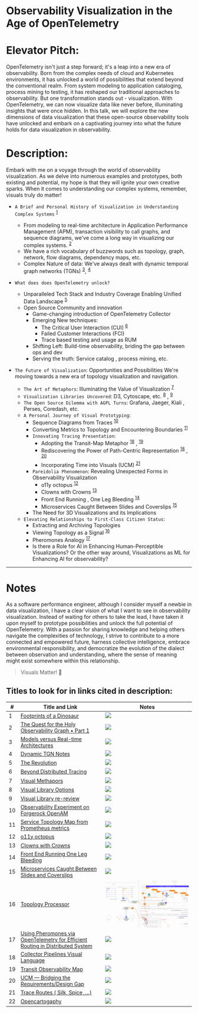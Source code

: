 # Observability Visualization in the Age of OpenTelemetry

# Elevator Pitch:

OpenTelemetry isn't just a step forward; it's a leap into a new era of observability. Born from the complex needs of cloud and Kubernetes environments, it has unlocked a world of possibilities that extend beyond the conventional realm. From system modeling to application cataloging, process mining to testing, it has reshaped our traditional approaches to observability. But one transformation stands out - visualization. With OpenTelemetry, we can now visualize data like never before, illuminating insights that were once hidden. In this talk, we will explore the new dimensions of data visualization that these open-source observability tools have unlocked and embark on a captivating journey into what the future holds for data visualization in observability.

# Description:

Embark with me on a voyage through the world of observability visualization. As we delve into numerous examples and prototypes, both existing and potential, my hope is that they will ignite your own creative sparks. When it comes to understanding our complex systems, remember, visuals truly do matter! 


- `A Brief and Personal History of Visualization in Understanding Complex Systems`    <sup>[1](https://tractatus.one/the-quest-for-the-holy-observability-graph-foreword-27d8c4f7c8b5)</sup>
    - From modeling to real-time architecture in Application Performance Management (APM), transaction visibility to call graphs, and sequence diagrams, we've come a long way in visualizing our complex systems. <sup>[2](https://tractatus.one/the-quest-for-the-holy-observability-graph-part-1-9d3613e28332)</sup>
    - We have a rich vocabulary of buzzwords such as topology, graph, network, flow diagrams, dependency maps, etc. 
    - Complex Nature of data: We've always dealt with dynamic temporal graph networks (TGNs)    <sup>[3](https://tractatus.one/the-quest-for-the-holy-observability-graph-part-2-1b2b0b9b2b0b)</sup>, <sup>[4](https://tractatus.one/pathways-metrics-to-traces-55a7d6c8682a)</sup>

- `What does does OpenTelemetry unlock?`
    - Unparalleled Tech Stack and Industry Coverage Enabling Unified Data Landscape <sup>[5](https://tractatus.one/the-quest-for-the-holy-observability-graph-part-2-51defa4e97d9)</sup>
    - Open Source Community and innovation
        - Game-changing introduction of OpenTelemetry Collector
        - Emerging New techniques: 
            - The Critical User Interaction (CUI)
            <sup>[6](https://tractatus.one/the-quest-for-the-holy-observability-graph-part-3-5a8969cff572)</sup>
            - Failed Customer Interactions (FCI)
            - Trace based testing and usage as RUM
        - Shifting Left: Build-time observability, briding the gap between ops and dev
        - Serving the truth: Service catalog , process mining, etc.

- `The Future of Visualization`: Opportunities and Possibilities
    We're moving towards a new era of topology visualization and navigation.
    
    - `The Art of Metaphors`: Illuminating the Value of Visualization <sup>[7](https://tractatus.one/the-quest-for-the-holy-observability-graph-part-3-5a8969cff572)</sup>
    - `Visualization Libraries Uncovered`:  D3, Cytoscape, etc. <sup>[8](https://tractatus.one/the-quest-for-the-holy-observability-graph-part-3-5a8969cff572)</sup> , <sup>[9](https://https://tractatus.one/shahmaran-20a9f1678)</sup>
    - `The Open Source Dilemma with AGPL Turns`: Grafana, Jaeger, Kiali , Perses, Coredash, etc. 
    - `A Personal Journey of Visual Prototyping`:
        - Sequence Diagrams from Traces <sup>[10](https://devrimdemiroz.gitlab.io/post/2021-03-09-observeopenam/)</sup>
        - Converting Metrics to Topology and Encountering Boundaries <sup>[11](https://tractatus.one/shahmaran-20a9f1678)</sup>
        - `Innovating Tracing Presentation`: 
            - Adopting the Transit-Map Metaphor <sup>[18](https://tractatus.one/collector-pipelinesvisual-language-26f950c8d22)</sup> , <sup>[19](https://tractatus.one/transit-observability-map-e73c61a9b9e0)</sup>
            - Rediscovering the Power of Path-Centric Representation  <sup>[18](https://tractatus.one/collector-pipelinesvisual-language-26f950c8d22)</sup> , <sup>[20](https://tractatus.one/the-quest-for-the-holy-observability-graph-part-1-9d3613e28332)</sup>
            - Incorporating Time into Visuals (UCM) <sup>[21](https://tractatus.one/shahmaran-20a9f1678)</sup>
        - `Pareidolia Phenomenon`: Revealing Unexpected Forms in Observability Visualization
            - o11y octopus <sup>[12](https://tractatus.one/pathways-metrics-to-traces-55a7d6c8682a)</sup>
            -  Clowns with Crowns <sup>[13](https://tractatus.one/pathways-metrics-to-traces-55a7d6c8682a)</sup>
            - Front End Running , One Leg Bleeding <sup>[14](https://tractatus.one/pathways-metrics-to-traces-55a7d6c8682a)</sup>
            - Microservices Caught Between Slides and Coverslips <sup>[15](https://tractatus.one/pathways-metrics-to-traces-55a7d6c8682a)</sup>
        - The Need for 3D Visualizations and its Implications
    - `Elevating Relationships to First-Class Citizen Status`:
        - Extracting and Archiving Topologies
        - Viewing Topology as a Signal <sup>[16](https://github.com/devrimdemiroz/opentelemetry-demo-webstore/blob/shahmaran/src/servicetopology/SpanGraphProcessor.md)</sup>
        - Pheromones Analogy <sup>[17](https://tractatus.one/using-pheromones-via-opentelemetry-for-efficient-routing-in-distributed-system-ac163b26382e)</sup>
        - Is there a Role for AI in Enhancing Human-Perceptible Visualizations? Or the other way around, Visualizations as ML for Enhancing AI for observability?


---


# Notes

As a software performance engineer, although I consider myself a newbie in data visualization, I have a clear vision of what I want to see in observability visualization. Instead of waiting for others to take the lead, I have taken it upon myself to prototype possibilities and unlock the full potential of OpenTelemetry. With a passion for sharing knowledge and helping others navigate the complexities of technology, I strive to contribute to a more connected and empowered future, harness collective intelligence, embrace environmental responsibility, and democratize the evolution of the dialect between observation and understanding, where the sense of meaning might exist somewhere within this relationship.

>  Visuals Matter! 👀


## Titles to look for in links cited in description:
| **#** | **Title and Link** | **Notes** |
| --- | --- | --- |
| 1 | [Footprints of a Dinosaur](https://tractatus.one/the-quest-for-the-holy-observability-graph-foreword-27d8c4f7c8b5) | ![](https://miro.medium.com/v2/resize:fill:224:224/g:fp:0.29:0.09/1*cwgB2gERTgYo82PJ7rNjAg.jpeg) |
| 2 | [The Quest for the Holy Observability Graph • Part 1](https://tractatus.one/the-quest-for-the-holy-observability-graph-part-1-9d3613e28332) |![](https://miro.medium.com/v2/resize:fit:1400/format:webp/1*dBl4n92jl-q1Vs-cCe7F0A.png)  |
| 3 | [Models versus Real-time Architectures](https://tractatus.one/the-quest-for-the-holy-observability-graph-part-3-5a8969cff572) |  ![](https://miro.medium.com/v2/resize:fit:808/format:webp/1*Fne9xoPThjNLve3D1isr4w.png)|
| 4 | [Dynamic TGN Notes](https://tractatus.one/pathways-metrics-to-traces-55a7d6c8682a) | ![](https://miro.medium.com/v2/resize:fit:1400/0*JSLDSDFIicPb8SN3) |
| 5 | [The Revolution](https://tractatus.one/the-quest-for-the-holy-observability-graph-part-2-51defa4e97d9) | ![](https://miro.medium.com/v2/resize:fit:1002/format:webp/1*moChPG_vYVgunqnnpHNXxQ.jpeg)  |
| 6 | [Beyond Distributed Tracing](https://tractatus.one/the-quest-for-the-holy-observability-graph-part-3-5a8969cff572) | ![](https://miro.medium.com/v2/resize:fit:1400/format:webp/1*qhJqHxT3xgPvgOpgzPYbAw.png)  |
| 7 | [Visual Methapors](https://tractatus.one/the-quest-for-the-holy-observability-graph-part-3-5a8969cff572) | ![](https://miro.medium.com/v2/resize:fit:1400/format:webp/0*nSrFQvpC4zlVZcpz.jpeg) |
| 8 | [Visual Library Options](https://tractatus.one/the-quest-for-the-holy-observability-graph-part-3-5a8969cff572) | ![](https://miro.medium.com/v2/resize:fit:1400/format:webp/1*QY-MGwiyGTWW4UWhoVKPcA.png) |
| 9 | [Visual Library re-review](https://tractatus.one/shahmaran-20a9f1678) | ![](https://miro.medium.com/v2/resize:fit:1400/format:webp/1*iHDpuErH8DUVJendtsJ05w.png) |
| 10 | [Observability Experiment on Forgerock OpenAM](https://devrimdemiroz.gitlab.io/post/2021-03-09-observeopenam/) | ![](https://devrimdemiroz.gitlab.io/oidc-authz.svg) |
| 11 | [Service Topology Map from Prometheus metrics](https://tractatus.one/shahmaran-20a9f1678) | ![](https://miro.medium.com/v2/resize:fit:1400/format:webp/1*BXUMKn4u-5tdU6noFGXU8w.png) |
| 12 | [o11y octopus](https://tractatus.one/pathways-metrics-to-traces-55a7d6c8682a) | ![](https://miro.medium.com/v2/resize:fit:1400/format:webp/1*V7p2-EfICdEa4iMdsscDqA.png)  |
| 13| [Clowns with Crowns](https://tractatus.one/pathways-metrics-to-traces-55a7d6c8682a) | ![](https://miro.medium.com/v2/resize:fit:848/format:webp/1*5uhyy-S-MYjfjRgA76vKgw.png)  |
| 14 | [Front End Running One Leg Bleeding ](https://tractatus.one/pathways-metrics-to-traces-55a7d6c8682a) | ![](https://miro.medium.com/v2/resize:fit:1400/format:webp/1*-Mq81wajV5R5qtev539ddw.png)  |
| 15 | [Microservices Caught Between Slides and Coverslips](https://tractatus.one/pathways-metrics-to-traces-55a7d6c8682a) | ![](https://miro.medium.com/v2/resize:fit:1280/1*FhwJko3X-fOxFp_RE8eKpw.gif)  |
| 16 | [Topology Processor](https://github.com/devrimdemiroz/opentelemetry-demo-webstore/blob/shahmaran/src/servicetopology/SpanGraphProcessor.md) | ![](https://github.com/devrimdemiroz/opentelemetry-demo-webstore/raw/shahmaran/src/servicetopology/img.png)  |
| 17 | [Using Pheromones via OpenTelemetry for Efficient Routing in Distributed System](https://tractatus.one/using-pheromones-via-opentelemetry-for-efficient-routing-in-distributed-system-ac163b26382e) | ![](https://miro.medium.com/v2/resize:fit:1400/format:webp/1*rxSMGWCDn68lChd7m88txw.png)  |
| 18 | [Collector Pipelines Visual Language](https://tractatus.one/collector-pipelinesvisual-language-26f950c8d22) | ![](https://miro.medium.com/v2/resize:fit:1400/format:webp/1*cObFTtFHt8NBlbsN5hDofA.png)  |
| 19 | [Transit Observability Map](https://tractatus.one/transit-observability-map-e73c61a9b9e0) | ![](https://miro.medium.com/v2/resize:fit:1400/format:webp/1*DL5HF9zHFjduFD3Fr8q2FQ.png)  |
| 20 | [UCM — Bridging the Requirements/Design Gap](https://tractatus.one/the-quest-for-the-holy-observability-graph-part-1-9d3613e28332) |  ![](https://miro.medium.com/v2/resize:fit:1400/format:webp/1*W1a4a69e6Knbj93bevx1yQ.png)|
| 21 | [Trace Routes ( Silk, Spice, …)](https://tractatus.one/shahmaran-20a9f1678) | ![](https://miro.medium.com/v2/resize:fit:1400/format:webp/1*sxaXYQAr26oeZVJa-k-vug.png)  |
| 22 | [Opencartogaphy](https://tractatus.one/on-the-road-again-84091e77782a) | ![](https://miro.medium.com/v2/resize:fit:1400/format:webp/1*pwYayJDW9sm2Exar2KMivw.png)  |


